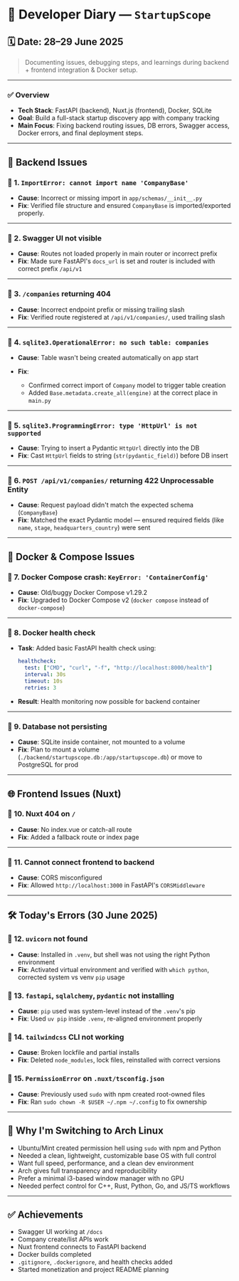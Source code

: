 # 📘 Developer Diary — `StartupScope`

## 🗓️ Date: 28–29 June 2025

> Documenting issues, debugging steps, and learnings during backend + frontend integration & Docker setup.

---

### ✅ Overview

* **Tech Stack**: FastAPI (backend), Nuxt.js (frontend), Docker, SQLite
* **Goal**: Build a full-stack startup discovery app with company tracking
* **Main Focus**: Fixing backend routing issues, DB errors, Swagger access, Docker errors, and final deployment steps.

---

## 🔧 Backend Issues

### 🐞 1. `ImportError: cannot import name 'CompanyBase'`

* **Cause**: Incorrect or missing import in `app/schemas/__init__.py`
* **Fix**: Verified file structure and ensured `CompanyBase` is imported/exported properly.

---

### 🐞 2. Swagger UI not visible

* **Cause**: Routes not loaded properly in main router or incorrect prefix
* **Fix**: Made sure FastAPI's `docs_url` is set and router is included with correct prefix `/api/v1`

---

### 🐞 3. `/companies` returning 404

* **Cause**: Incorrect endpoint prefix or missing trailing slash
* **Fix**: Verified route registered at `/api/v1/companies/`, used trailing slash

---

### 🐞 4. `sqlite3.OperationalError: no such table: companies`

* **Cause**: Table wasn't being created automatically on app start
* **Fix**:

  * Confirmed correct import of `Company` model to trigger table creation
  * Added `Base.metadata.create_all(engine)` at the correct place in `main.py`

---

### 🐞 5. `sqlite3.ProgrammingError: type 'HttpUrl' is not supported`

* **Cause**: Trying to insert a Pydantic `HttpUrl` directly into the DB
* **Fix**: Cast `HttpUrl` fields to string (`str(pydantic_field)`) before DB insert

---

### 🐞 6. `POST /api/v1/companies/` returning 422 Unprocessable Entity

* **Cause**: Request payload didn't match the expected schema (`CompanyBase`)
* **Fix**: Matched the exact Pydantic model — ensured required fields (like `name`, `stage`, `headquarters_country`) were sent

---

## 🐳 Docker & Compose Issues

### 🐞 7. Docker Compose crash: `KeyError: 'ContainerConfig'`

* **Cause**: Old/buggy Docker Compose v1.29.2
* **Fix**: Upgraded to Docker Compose v2 (`docker compose` instead of `docker-compose`)

---

### 🐞 8. Docker health check

* **Task**: Added basic FastAPI health check using:

  ```yaml
  healthcheck:
    test: ["CMD", "curl", "-f", "http://localhost:8000/health"]
    interval: 30s
    timeout: 10s
    retries: 3
  ```
* **Result**: Health monitoring now possible for backend container

---

### 🐞 9. Database not persisting

* **Cause**: SQLite inside container, not mounted to a volume
* **Fix**: Plan to mount a volume (`./backend/startupscope.db:/app/startupscope.db`) or move to PostgreSQL for prod

---

## 🌐 Frontend Issues (Nuxt)

### 🐞 10. Nuxt 404 on `/`

* **Cause**: No index.vue or catch-all route
* **Fix**: Added a fallback route or index page

---

### 🐞 11. Cannot connect frontend to backend

* **Cause**: CORS misconfigured
* **Fix**: Allowed `http://localhost:3000` in FastAPI's `CORSMiddleware`

---

## 🛠️ Today's Errors (30 June 2025)

### 🐞 12. `uvicorn` not found

* **Cause**: Installed in `.venv`, but shell was not using the right Python environment
* **Fix**: Activated virtual environment and verified with `which python`, corrected system vs venv `pip` usage

### 🐞 13. `fastapi`, `sqlalchemy`, `pydantic` not installing

* **Cause**: `pip` used was system-level instead of the `.venv`'s pip
* **Fix**: Used `uv pip` inside `.venv`, re-aligned environment properly

### 🐞 14. `tailwindcss` CLI not working

* **Cause**: Broken lockfile and partial installs
* **Fix**: Deleted `node_modules`, lock files, reinstalled with correct versions

### 🐞 15. `PermissionError` on `.nuxt/tsconfig.json`

* **Cause**: Previously used `sudo` with npm created root-owned files
* **Fix**: Ran `sudo chown -R $USER ~/.npm ~/.config` to fix ownership

---

## 🔁 Why I'm Switching to Arch Linux

* Ubuntu/Mint created permission hell using `sudo` with npm and Python
* Needed a clean, lightweight, customizable base OS with full control
* Want full speed, performance, and a clean dev environment
* Arch gives full transparency and reproducibility
* Prefer a minimal i3-based window manager with no GPU
* Needed perfect control for C++, Rust, Python, Go, and JS/TS workflows

---

## ✅ Achievements

* Swagger UI working at `/docs`
* Company create/list APIs work
* Nuxt frontend connects to FastAPI backend
* Docker builds completed
* `.gitignore`, `.dockerignore`, and health checks added
* Started monetization and project README planning
